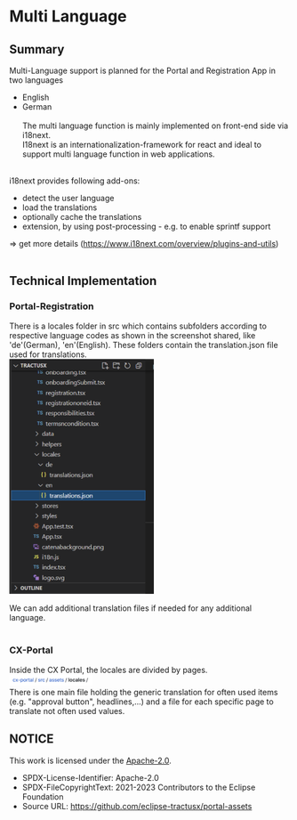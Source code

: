 # Multi Language

## Summary

Multi-Language support is planned for the Portal and Registration App in two languages
<br>

- English
- German
  <br>
  <br>
  The multi language function is mainly implemented on front-end side via i18next.
  <br>
  I18next is an internationalization-framework for react and ideal to support multi language function in web applications.
  <br>
  <br>

i18next provides following add-ons:

- detect the user language
- load the translations
- optionally cache the translations
- extension, by using post-processing - e.g. to enable sprintf support

=> get more details (https://www.i18next.com/overview/plugins-and-utils)
<br>
<br>

## Technical Implementation

### Portal-Registration

There is a locales folder in src which contains subfolders according to respective language codes as shown in the screenshot shared, like 'de'(German), 'en'(English). These folders contain the translation.json file used for translations.
<br>
<img width="260" alt="image" src="https://raw.githubusercontent.com/eclipse-tractusx/portal-assets/main/docs/static/file-structure-translations.png">

We can add additional translation files if needed for any additional language.
<br>
<br>

### CX-Portal

Inside the CX Portal, the locales are divided by pages.
<br>
<img width="150" alt="image" src="https://raw.githubusercontent.com/eclipse-tractusx/portal-assets/main/docs/static/portal-path-locales.png">
<br>
There is one main file holding the generic translation for often used items (e.g. "approval button", headlines,...) and a file for each specific page to translate not often used values.

## NOTICE

This work is licensed under the [Apache-2.0](https://www.apache.org/licenses/LICENSE-2.0).

- SPDX-License-Identifier: Apache-2.0
- SPDX-FileCopyrightText: 2021-2023 Contributors to the Eclipse Foundation
- Source URL: https://github.com/eclipse-tractusx/portal-assets
